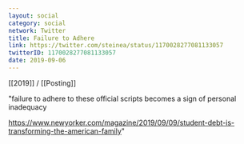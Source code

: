 ```yaml
---
layout: social
category: social
network: Twitter
title: Failure to Adhere
link: https://twitter.com/steinea/status/1170028277081133057
twitterID: 1170028277081133057
date: 2019-09-06
---
```


[[2019]] / [[Posting]]

"failure to adhere to these official scripts becomes a sign of personal inadequacy

<https://www.newyorker.com/magazine/2019/09/09/student-debt-is-transforming-the-american-family>"
